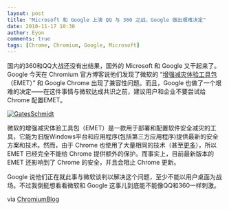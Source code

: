 ```yaml
---
layout: post
title: "Microsoft 和 Google 上演 QQ 与 360 之战，Google 做出艰难决定"
date: 2010-11-17 10:30
author: Eyon
comments: true
tags: [Chrome, Chromium, Google, Microsoft]
---
```

国内的360和QQ大战还没有出结果，国外的 Microsoft 和 Google 又干起来了。Google 今天在 Chromium 官方博客说他们发现了微软的 “[增强减灾体验工具包](http://blogs.technet.com/b/srd/archive/2010/09/02/enhanced-mitigation-experience-toolkit-emet-v2-0-0.aspx)（EMET）” 和 Google Chrome 出现了兼容性问题。而且，Google 也做了一个艰难的决定——在这件事情与微软达成共识之前，建议用户和企业不要尝试给 Chrome 配置EMET。

<a href="http://img.chromi.org/2010/11/GatesSchmidt.jpg">![](http://img.chromi.org/2010/11/GatesSchmidt-550x267.jpg "GatesSchmidt")</a>

微软的增强减灾体验工具包（EMET）是一款用于部署和配置软件安全减灾的工具，它能为旧版Windows平台和应用程序(包括第三方应用程序)提供最新的安全方案和技术。然而，由于 Chrome 也使用了大量相同的技术（甚至[更多](http://www.chromium.org/developers/design-documents/sandbox)），所以 EMET 已经完全不能给 Chrome 提供额外的保护。而事实上，目前最新版本的 EMET 还影响到了 Chrome 的安全，并且会阻止 Chrome 更新。

Google 说他们正在就此事与微软谈判以解决这个问题，至少不能以用户桌面为战场。不过我倒挺想看看微软和 Google 这事儿到底能不能像QQ和360一样刺激。

via [ChromiumBlog](http://blog.chromium.org/2010/11/compatibility-issues-with-emet.html)
